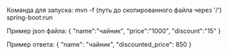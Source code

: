 Команда для запуска:
  mvn -f (путь до скопированного файла через '/') spring-boot:run

Пример json файла:
  {
      "name":"чайник",
      "price":"1000",
      "discount":"15"
  }

Пример ответа:
  {
      "name": "чайник",
      "discounted_price": 850
  }
